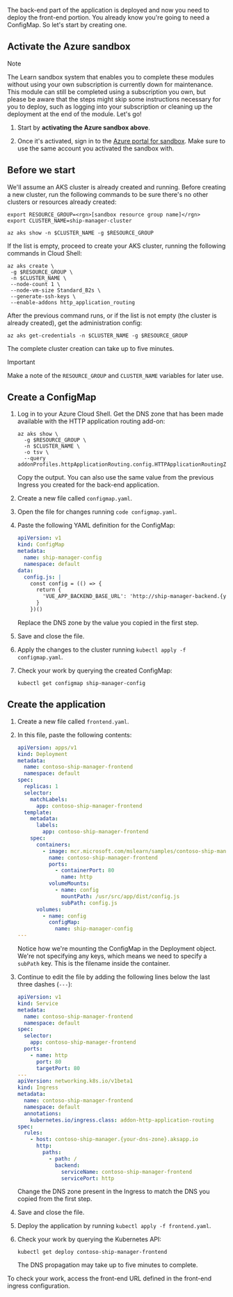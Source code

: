 The back-end part of the application is deployed and now you need to deploy the front-end portion. You already know you're going to need a ConfigMap. So let's start by creating one.

## Activate the Azure sandbox

>[!NOTE]
> The Learn sandbox system that enables you to complete these modules without using your own subscription is currently down for maintenance. This module can still be completed using a subscription you own, but please be aware that the steps might skip some instructions necessary for you to deploy, such as logging into your subscription or cleaning up the deployment at the end of the module. Let's go!

1. Start by **activating the Azure sandbox above**.

1. Once it's activated, sign in to the [Azure portal for sandbox](https://portal.azure.com/learn.docs.microsoft.com?azure-portal=true). Make sure to use the same account you activated the sandbox with.

## Before we start

We'll assume an AKS cluster is already created and running. Before creating a new cluster, run the following commands to be sure there's no other clusters or resources already created:

```azurecli-interactive
export RESOURCE_GROUP=<rgn>[sandbox resource group name]</rgn>
export CLUSTER_NAME=ship-manager-cluster
```

```azurecli-interactive
az aks show -n $CLUSTER_NAME -g $RESOURCE_GROUP
```

If the list is empty, proceed to create your AKS cluster, running the following commands in Cloud Shell:

```azurecli-interactive
az aks create \
 -g $RESOURCE_GROUP \
 -n $CLUSTER_NAME \
 --node-count 1 \
 --node-vm-size Standard_B2s \
 --generate-ssh-keys \
 --enable-addons http_application_routing
```

After the previous command runs, or if the list is not empty (the cluster is already created), get the administration config:

```azurecli-interactive
az aks get-credentials -n $CLUSTER_NAME -g $RESOURCE_GROUP
```

The complete cluster creation can take up to five minutes.

> [!IMPORTANT]
> Make a note of the `RESOURCE_GROUP` and `CLUSTER_NAME` variables for later use.

## Create a ConfigMap

1. Log in to your Azure Cloud Shell. Get the DNS zone that has been made available with the HTTP application routing add-on:

    ```azurecli-interactive
    az aks show \
      -g $RESOURCE_GROUP \
      -n $CLUSTER_NAME \
      -o tsv \
      --query addonProfiles.httpApplicationRouting.config.HTTPApplicationRoutingZoneName
    ```

    Copy the output. You can also use the same value from the previous Ingress you created for the back-end application.

1. Create a new file called `configmap.yaml`.

1. Open the file for changes running `code configmap.yaml`.

1. Paste the following YAML definition for the ConfigMap:

    ```yaml
    apiVersion: v1
    kind: ConfigMap
    metadata:
      name: ship-manager-config
      namespace: default
    data:
      config.js: |
        const config = (() => {
          return {
            'VUE_APP_BACKEND_BASE_URL': 'http://ship-manager-backend.{yourdns-zone}.aksapp.io',
          }
        })()
    ```

    Replace the DNS zone by the value you copied in the first step.

1. Save and close the file.

1. Apply the changes to the cluster running `kubectl apply -f configmap.yaml`.

1. Check your work by querying the created ConfigMap:

    ```azurecli-interactive
    kubectl get configmap ship-manager-config
    ```

## Create the application

1. Create a new file called `frontend.yaml`.

1. In this file, paste the following contents:

    ```yaml
    apiVersion: apps/v1
    kind: Deployment
    metadata:
      name: contoso-ship-manager-frontend
      namespace: default
    spec:
      replicas: 1
      selector:
        matchLabels:
          app: contoso-ship-manager-frontend
      template:
        metadata:
          labels:
            app: contoso-ship-manager-frontend
        spec:
          containers:
            - image: mcr.microsoft.com/mslearn/samples/contoso-ship-manager:frontend
              name: contoso-ship-manager-frontend
              ports:
                - containerPort: 80
                  name: http
              volumeMounts:
                - name: config
                  mountPath: /usr/src/app/dist/config.js
                  subPath: config.js
          volumes:
            - name: config
              configMap:
                name: ship-manager-config
    ---
    ```

    Notice how we're mounting the ConfigMap in the Deployment object. We're not specifying any keys, which means we need to specify a `subPath` key. This is the filename inside the container.

1. Continue to edit the file by adding the following lines below the last three dashes (`---`):

    ```yaml
    apiVersion: v1
    kind: Service
    metadata:
      name: contoso-ship-manager-frontend
      namespace: default
    spec:
      selector:
        app: contoso-ship-manager-frontend
      ports:
        - name: http
          port: 80
          targetPort: 80
    ---
    apiVersion: networking.k8s.io/v1beta1
    kind: Ingress
    metadata:
      name: contoso-ship-manager-frontend
      namespace: default
      annotations:
        kubernetes.io/ingress.class: addon-http-application-routing
    spec:
      rules:
        - host: contoso-ship-manager.{your-dns-zone}.aksapp.io
          http:
            paths:
              - path: /
                backend:
                  serviceName: contoso-ship-manager-frontend
                  servicePort: http
    ```

    Change the DNS zone present in the Ingress to match the DNS you copied from the first step.

1. Save and close the file.

1. Deploy the application by running `kubectl apply -f frontend.yaml`.

1. Check your work by querying the Kubernetes API:

    ```azurecli-interactive
    kubectl get deploy contoso-ship-manager-frontend
    ```

    The DNS propagation may take up to five minutes to complete.

To check your work, access the front-end URL defined in the front-end ingress configuration.
